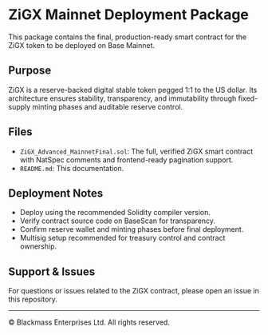 # ZiGX Mainnet Deployment Package

This package contains the final, production-ready smart contract for the ZiGX token to be deployed on Base Mainnet.

## Purpose

ZiGX is a reserve-backed digital stable token pegged 1:1 to the US dollar. Its architecture ensures stability, transparency, and immutability through fixed-supply minting phases and auditable reserve control.

## Files

- `ZiGX_Advanced_MainnetFinal.sol`: The full, verified ZiGX smart contract with NatSpec comments and frontend-ready pagination support.  
- `README.md`: This documentation.

## Deployment Notes

- Deploy using the recommended Solidity compiler version.  
- Verify contract source code on BaseScan for transparency.  
- Confirm reserve wallet and minting phases before final deployment.  
- Multisig setup recommended for treasury control and contract ownership.

## Support & Issues

For questions or issues related to the ZiGX contract, please open an issue in this repository.

---

© Blackmass Enterprises Ltd. All rights reserved.
